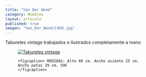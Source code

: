 ```yaml
---
title: "Van Der Wood"
category: Muebles
layout: articulo
published: true
imagen: "Van_Der_Wood/LOGO.jpg"
---
```


Taburetes vintage trabajados e ilustrados completamente a mano
<figure>
	<a href="/images/Van_Der_Wood/Pinterest.jpg"><img src="/images/Van_Der_Wood/Pinterest.jpg" alt="Taburetes vintage"></a>

	<figcaption> MEDIDAS: Alto 48 cm. Ancho asiento 25 cm. Ancho patas 29 cm. 59€	
    </figcaption>
</figure>
